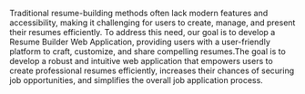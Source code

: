 Traditional resume-building methods often lack modern features and accessibility, making it challenging for users to create, manage, and present their resumes efficiently. To address this need, our goal is to develop a Resume Builder Web Application, providing users with a user-friendly platform to craft, customize, and share compelling resumes.The goal is to develop a robust and intuitive web application that empowers users to create professional resumes efficiently, increases their chances of securing job opportunities, and simplifies the overall job application process.


